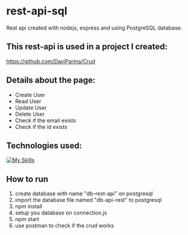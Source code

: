 # rest-api-sql
Rest api created with nodejs, express and using PostgreSQL database.

## This rest-api is used in a project I created:

https://github.com/DaviParma/Crud

## Details about the page:
- Create User
- Read User
- Update User
- Delete User
- Check if the email exists
- Check if the id exists

## Technologies used:

[![My Skills](https://skills.thijs.gg/icons?i=js,nodejs,express,postgresql)](https://skills.thijs.gg)

## How to run
<ol>
  <li>create database with name "db-rest-api" on postgresql</li>
  <li>import the database file named "db-api-rest" to postgresql</li>
  <li>npm install</li>
  <li>setup you database on connection.js</li>
  <li>npm start</li>
  <li>use postman to check if the crud works</li>
</ol>


